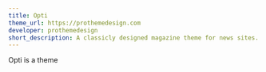 ```yaml
---
title: Opti
theme_url: https://prothemedesign.com
developer: prothemedesign
short_description: A classicly designed magazine theme for news sites.
---
```

Opti is a theme
